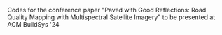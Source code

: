 Codes for the conference paper "Paved with Good Reflections: Road Quality Mapping with Multispectral Satellite Imagery" to be presented at ACM BuildSys '24
